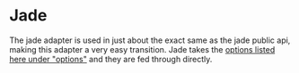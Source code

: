 Jade
====

The jade adapter is used in just about the exact same as the jade public api, making this adapter a very easy transition. Jade takes the [options listed here under "options"](http://jade-lang.com/api/) and they are fed through directly.
